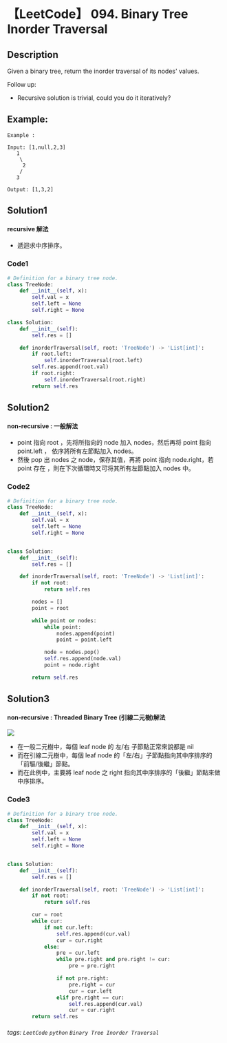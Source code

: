 # 【LeetCode】 094. Binary Tree Inorder Traversal

## Description
Given a binary tree, return the inorder traversal of its nodes' values.

Follow up:

+ Recursive solution is trivial, could you do it iteratively?
## Example:

```
Example :

Input: [1,null,2,3]
   1
    \
     2
    /
   3

Output: [1,3,2]
```

## Solution1
#### recursive 解法
* 遞迴求中序排序。

### Code1
```python
# Definition for a binary tree node.
class TreeNode:
    def __init__(self, x):
        self.val = x
        self.left = None
        self.right = None

class Solution:
    def __init__(self):
        self.res = []

    def inorderTraversal(self, root: 'TreeNode') -> 'List[int]':
        if root.left:
            self.inorderTraversal(root.left)
        self.res.append(root.val)
        if root.right:
            self.inorderTraversal(root.right)
        return self.res
```
## Solution2
#### non-recursive : 一般解法
* point 指向 root ，先将所指向的 node 加入 nodes，然后再将 point 指向 point.left ， 依序將所有左節點加入 nodes。
* 然後 pop 出 nodes 之 node，保存其值，再將 point 指向 node.right，若 point 存在 ，則在下次循環時又可将其所有左節點加入 nodes 中。

### Code2
```python
# Definition for a binary tree node.
class TreeNode:
    def __init__(self, x):
        self.val = x
        self.left = None
        self.right = None


class Solution:
    def __init__(self):
        self.res = []

    def inorderTraversal(self, root: 'TreeNode') -> 'List[int]':
        if not root:
            return self.res

        nodes = []
        point = root

        while point or nodes:
            while point:
                nodes.append(point)
                point = point.left

            node = nodes.pop()
            self.res.append(node.val)
            point = node.right

        return self.res
```
## Solution3
#### non-recursive : Threaded Binary Tree (引線二元樹)解法

![](https://github.com/shenyun2304/swift-algorithm-club-zhTW/raw/master/Threaded%20Binary%20Tree/Images/Partial.png)
* 在一般二元樹中，每個 leaf node 的 左/右 子節點正常來說都是 nil 
* 而在引線二元樹中，每個 leaf node 的「左/右」子節點指向其中序排序的「前驅/後繼」節點。
* 而在此例中，主要將 leaf node 之 right 指向其中序排序的「後繼」節點來做中序排序。

### Code3
```python
# Definition for a binary tree node.
class TreeNode:
    def __init__(self, x):
        self.val = x
        self.left = None
        self.right = None


class Solution:
    def __init__(self):
        self.res = []

    def inorderTraversal(self, root: 'TreeNode') -> 'List[int]':
        if not root:
            return self.res

        cur = root
        while cur:
            if not cur.left:
                self.res.append(cur.val)
                cur = cur.right
            else:
                pre = cur.left
                while pre.right and pre.right != cur:
                    pre = pre.right

                if not pre.right:
                    pre.right = cur
                    cur = cur.left
                elif pre.right == cur:
                    self.res.append(cur.val)
                    cur = cur.right
        return self.res
```

###### tags: `LeetCode` `python` `Binary Tree Inorder Traversal` 
